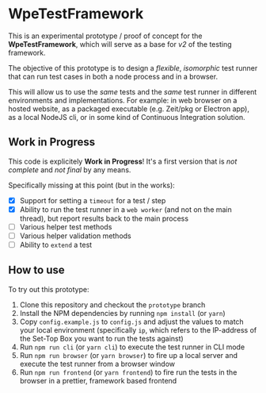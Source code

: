 # WpeTestFramework

This is an experimental prototype / proof of concept for the **WpeTestFramework**, which will serve as a base for _v2_ of the testing framework.

The objective of this prototype is to design a _flexible_, _isomorphic_ test runner that can run test cases in both a node process and in a browser.

This will allow us to use the _same_ tests and the _same_ test runner in different environments and implementations.
For example: in web browser on a hosted website, as a packaged executable (e.g. Zeit/pkg or Electron app), as a local NodeJS cli, or in some kind of Continuous Integration solution.

## Work in Progress

This code is explicitely **Work in Progress**! It's a first version that is _not complete_ and _not final_ by any means.

Specifically missing at this point (but in the works):

- [x] Support for setting a `timeout` for a test / step
- [x] Ability to run the test runner in a `web worker` (and not on the main thread), but report results back to the main process
- [ ] Various helper test methods
- [ ] Various helper validation methods
- [ ] Ability to `extend` a test

## How to use

To try out this prototype:

1. Clone this repository and checkout the `prototype` branch
2. Install the NPM dependencies by running `npm install` (or `yarn`)
3. Copy `config.example.js` to `config.js` and adjust the values to match your local environment (specifically `ip`, which refers to the IP-address of the Set-Top Box you want to run the tests against)
4. Run `npm run cli` (or `yarn cli`) to execute the test runner in CLI mode
5. Run `npm run browser` (or `yarn browser`) to fire up a local server and execute the test runner from a browser window
6. Run `npm run frontend` (or `yarn frontend`) to fire run the tests in the browser in a prettier, framework based frontend